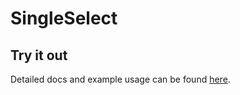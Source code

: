 # SingleSelect

## Try it out

Detailed docs and example usage can be found [here](https://aui-cdn.atlassian.com/atlaskit/stories/@atlaskit/single-select/@VERSION@/).
